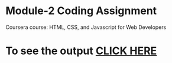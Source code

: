 

# Module-2 Coding Assignment

Coursera course: HTML, CSS, and Javascript for Web Developers

# To see the output [CLICK HERE](https://isiddverma.github.io/Coursera-HTML-CSS-and-JS/Assignments/module-2/index.html)

